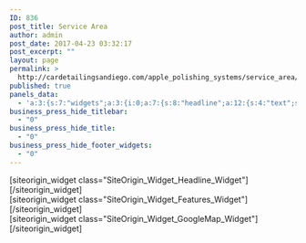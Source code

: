 ```yaml
---
ID: 836
post_title: Service Area
author: admin
post_date: 2017-04-23 03:32:17
post_excerpt: ""
layout: page
permalink: >
  http://cardetailingsandiego.com/apple_polishing_systems/service_area/
published: true
panels_data:
  - 'a:3:{s:7:"widgets";a:3:{i:0;a:7:{s:8:"headline";a:12:{s:4:"text";s:9:"LETS CHAT";s:3:"tag";s:2:"h1";s:4:"font";s:13:"Open Sans:800";s:5:"color";s:7:"#000000";s:5:"align";s:6:"center";s:24:"so_field_container_state";s:4:"open";s:15:"destination_url";s:0:"";s:10:"new_window";b:0;s:11:"hover_color";b:0;s:9:"font_size";b:0;s:11:"line_height";b:0;s:6:"margin";b:0;}s:12:"sub_headline";a:12:{s:4:"text";s:54:"We would love to hear from you and see how we can help";s:3:"tag";s:2:"h2";s:4:"font";s:13:"Open Sans:600";s:5:"color";s:7:"#424242";s:5:"align";s:6:"center";s:24:"so_field_container_state";s:4:"open";s:15:"destination_url";s:0:"";s:10:"new_window";b:0;s:11:"hover_color";b:0;s:9:"font_size";b:0;s:11:"line_height";b:0;s:6:"margin";b:0;}s:7:"divider";a:8:{s:5:"style";s:4:"none";s:6:"weight";s:4:"thin";s:5:"color";s:7:"#EEEEEE";s:24:"so_field_container_state";s:4:"open";s:9:"thickness";i:0;s:5:"align";s:6:"center";s:5:"width";b:0;s:6:"margin";b:0;}s:12:"_sow_form_id";s:13:"562ca61c46313";s:5:"order";a:0:{}s:7:"fittext";b:0;s:11:"panels_info";a:7:{s:5:"class";s:33:"SiteOrigin_Widget_Headline_Widget";s:3:"raw";b:0;s:4:"grid";i:0;s:4:"cell";i:0;s:2:"id";i:0;s:9:"widget_id";s:36:"8809c7e2-7d7f-4da3-b864-daf88b610c05";s:5:"style";a:1:{s:18:"background_display";s:4:"tile";}}}i:1;a:14:{s:8:"features";a:3:{i:0;a:12:{s:15:"container_color";s:7:"#404040";s:18:"container_position";s:3:"top";s:4:"icon";s:18:"fontawesome-tablet";s:10:"icon_title";s:0:"";s:10:"icon_color";s:7:"#424242";s:10:"icon_image";i:0;s:15:"icon_image_size";s:4:"full";s:5:"title";s:10:"Call us on";s:4:"text";s:19:"<p>+27837756437</p>";s:20:"text_selected_editor";s:7:"tinymce";s:9:"more_text";s:0:"";s:8:"more_url";s:0:"";}i:1;a:12:{s:15:"container_color";s:7:"#404040";s:18:"container_position";s:3:"top";s:4:"icon";s:22:"fontawesome-map-marker";s:10:"icon_title";s:0:"";s:10:"icon_color";s:7:"#424242";s:10:"icon_image";i:0;s:15:"icon_image_size";s:4:"full";s:5:"title";s:15:"Come find us at";s:4:"text";s:42:"24 Bree Street Cape Town South Africa 8001";s:20:"text_selected_editor";s:7:"tinymce";s:9:"more_text";s:0:"";s:8:"more_url";s:0:"";}i:2;a:12:{s:15:"container_color";s:7:"#404040";s:18:"container_position";s:3:"top";s:4:"icon";s:22:"fontawesome-envelope-o";s:10:"icon_title";s:0:"";s:10:"icon_color";s:7:"#424242";s:10:"icon_image";i:0;s:15:"icon_image_size";s:4:"full";s:5:"title";s:11:"Email us at";s:4:"text";s:20:"letschat@example.com";s:20:"text_selected_editor";s:7:"tinymce";s:9:"more_text";s:0:"";s:8:"more_url";s:0:"";}}s:5:"fonts";a:4:{s:13:"title_options";a:5:{s:4:"font";s:7:"default";s:4:"size";b:0;s:9:"size_unit";s:2:"px";s:5:"color";b:0;s:24:"so_field_container_state";s:6:"closed";}s:12:"text_options";a:5:{s:4:"font";s:7:"default";s:4:"size";b:0;s:9:"size_unit";s:2:"px";s:5:"color";b:0;s:24:"so_field_container_state";s:6:"closed";}s:17:"more_text_options";a:5:{s:4:"font";s:7:"default";s:4:"size";b:0;s:9:"size_unit";s:2:"px";s:5:"color";b:0;s:24:"so_field_container_state";s:6:"closed";}s:24:"so_field_container_state";s:6:"closed";}s:15:"container_shape";s:0:"";s:14:"container_size";s:4:"84px";s:19:"container_size_unit";s:2:"px";s:9:"icon_size";s:4:"56px";s:14:"icon_size_unit";s:2:"px";s:7:"per_row";i:3;s:10:"responsive";b:1;s:12:"_sow_form_id";s:13:"562ca68b63f98";s:10:"title_link";b:0;s:9:"icon_link";b:0;s:10:"new_window";b:0;s:11:"panels_info";a:7:{s:5:"class";s:33:"SiteOrigin_Widget_Features_Widget";s:3:"raw";b:0;s:4:"grid";i:0;s:4:"cell";i:0;s:2:"id";i:1;s:9:"widget_id";s:36:"24be9885-07be-4b7f-b86c-03301cf90160";s:5:"style";a:1:{s:18:"background_display";s:4:"tile";}}}i:2;a:8:{s:10:"map_center";s:38:"24 Bree Street Cape Town South Aftrica";s:8:"settings";a:11:{s:8:"map_type";s:11:"interactive";s:5:"width";s:3:"640";s:6:"height";s:3:"480";s:4:"zoom";i:15;s:11:"scroll_zoom";b:1;s:9:"draggable";b:1;s:24:"so_field_container_state";s:6:"closed";s:18:"disable_default_ui";b:0;s:13:"keep_centered";b:0;s:15:"destination_url";s:0:"";s:10:"new_window";b:0;}s:7:"markers";a:7:{s:16:"marker_at_center";b:1;s:11:"marker_icon";i:0;s:12:"info_display";s:5:"click";s:24:"so_field_container_state";s:6:"closed";s:17:"markers_draggable";b:0;s:16:"marker_positions";a:0:{}s:13:"info_multiple";b:0;}s:6:"styles";a:5:{s:12:"style_method";s:8:"raw_json";s:15:"styled_map_name";s:0:"";s:19:"raw_json_map_styles";s:1121:"[{"featureType":"administrative","elementType":"labels.text.fill","stylers":[{"color":"#444444"}]},{"featureType":"landscape","elementType":"all","stylers":[{"color":"#f4f4f4"}]},{"featureType":"poi","elementType":"all","stylers":[{"visibility":"off"}]},{"featureType":"road","elementType":"all","stylers":[{"saturation":-100},{"lightness":45}]},{"featureType":"road.highway","elementType":"all","stylers":[{"visibility":"simplified"}]},{"featureType":"road.highway","elementType":"geometry","stylers":[{"visibility":"simplified"}]},{"featureType":"road.highway","elementType":"geometry.fill","stylers":[{"color":"#ffce3d"}]},{"featureType":"road.arterial","elementType":"geometry.stroke","stylers":[{"color":"#ffce3d"}]},{"featureType":"road.arterial","elementType":"labels.icon","stylers":[{"visibility":"off"}]},{"featureType":"road.local","elementType":"geometry.stroke","stylers":[{"visibility":"on"},{"color":"#ffce3d"},{"weight":"0.52"}]},{"featureType":"transit","elementType":"all","stylers":[{"visibility":"off"}]},{"featureType":"water","elementType":"all","stylers":[{"color":"#f6e5b4"},{"visibility":"on"}]}]";s:24:"so_field_container_state";s:4:"open";s:17:"custom_map_styles";a:0:{}}s:10:"directions";a:8:{s:6:"origin";s:0:"";s:11:"destination";s:0:"";s:11:"travel_mode";s:7:"driving";s:24:"so_field_container_state";s:6:"closed";s:14:"avoid_highways";b:0;s:11:"avoid_tolls";b:0;s:9:"waypoints";a:0:{}s:18:"optimize_waypoints";b:0;}s:15:"api_key_section";a:2:{s:7:"api_key";s:0:"";s:24:"so_field_container_state";s:6:"closed";}s:12:"_sow_form_id";s:13:"562ca882d8867";s:11:"panels_info";a:7:{s:5:"class";s:34:"SiteOrigin_Widget_GoogleMap_Widget";s:3:"raw";b:0;s:4:"grid";i:1;s:4:"cell";i:0;s:2:"id";i:2;s:9:"widget_id";s:36:"5ada9c20-3224-4119-99a2-b9afd2667b2b";s:5:"style";a:1:{s:18:"background_display";s:4:"tile";}}}}s:5:"grids";a:2:{i:0;a:2:{s:5:"cells";i:1;s:5:"style";a:3:{s:18:"background_display";s:4:"tile";s:13:"bottom_margin";s:3:"10%";s:11:"row_stretch";s:4:"full";}}i:1;a:2:{s:5:"cells";i:1;s:5:"style";a:2:{s:18:"background_display";s:4:"tile";s:11:"row_stretch";s:14:"full-stretched";}}}s:10:"grid_cells";a:2:{i:0;a:4:{s:4:"grid";i:0;s:5:"index";i:0;s:6:"weight";i:1;s:5:"style";a:0:{}}i:1;a:4:{s:4:"grid";i:1;s:5:"index";i:0;s:6:"weight";i:1;s:5:"style";a:0:{}}}}'
business_press_hide_titlebar:
  - "0"
business_press_hide_title:
  - "0"
business_press_hide_footer_widgets:
  - "0"
---
```

<div id="pl-836"  class="panel-layout" ><div id="pg-836-0"  class="panel-grid panel-has-style"  data-style="{&quot;background_display&quot;:&quot;tile&quot;,&quot;bottom_margin&quot;:&quot;10%&quot;,&quot;row_stretch&quot;:&quot;full&quot;}" ><div class="siteorigin-panels-stretch panel-row-style panel-row-style-for-836-0" data-stretch-type="full" ><div id="pgc-836-0-0"  class="panel-grid-cell"  data-weight="1" ><div id="panel-836-0-0-0" class="so-panel widget widget_sow-headline panel-first-child" data-index="0" data-style="{&quot;background_display&quot;:&quot;tile&quot;}" >[siteorigin_widget class="SiteOrigin_Widget_Headline_Widget"]<input type="hidden" value="{&quot;instance&quot;:{&quot;headline&quot;:{&quot;text&quot;:&quot;LETS CHAT&quot;,&quot;tag&quot;:&quot;h1&quot;,&quot;font&quot;:&quot;Open Sans:800&quot;,&quot;color&quot;:&quot;#000000&quot;,&quot;align&quot;:&quot;center&quot;,&quot;so_field_container_state&quot;:&quot;open&quot;,&quot;destination_url&quot;:&quot;&quot;,&quot;new_window&quot;:false,&quot;hover_color&quot;:false,&quot;font_size&quot;:false,&quot;line_height&quot;:false,&quot;margin&quot;:false},&quot;sub_headline&quot;:{&quot;text&quot;:&quot;We would love to hear from you and see how we can help&quot;,&quot;tag&quot;:&quot;h2&quot;,&quot;font&quot;:&quot;Open Sans:600&quot;,&quot;color&quot;:&quot;#424242&quot;,&quot;align&quot;:&quot;center&quot;,&quot;so_field_container_state&quot;:&quot;open&quot;,&quot;destination_url&quot;:&quot;&quot;,&quot;new_window&quot;:false,&quot;hover_color&quot;:false,&quot;font_size&quot;:false,&quot;line_height&quot;:false,&quot;margin&quot;:false},&quot;divider&quot;:{&quot;style&quot;:&quot;none&quot;,&quot;weight&quot;:&quot;thin&quot;,&quot;color&quot;:&quot;#EEEEEE&quot;,&quot;so_field_container_state&quot;:&quot;open&quot;,&quot;thickness&quot;:0,&quot;align&quot;:&quot;center&quot;,&quot;width&quot;:false,&quot;margin&quot;:false},&quot;_sow_form_id&quot;:&quot;562ca61c46313&quot;,&quot;order&quot;:[],&quot;fittext&quot;:false},&quot;args&quot;:{&quot;before_widget&quot;:&quot;&lt;div id=\&quot;panel-836-0-0-0\&quot; class=\&quot;so-panel widget widget_sow-headline panel-first-child\&quot; data-index=\&quot;0\&quot; data-style=\&quot;{&amp;quot;background_display&amp;quot;:&amp;quot;tile&amp;quot;}\&quot; &gt;&quot;,&quot;after_widget&quot;:&quot;&lt;\/div&gt;&quot;,&quot;before_title&quot;:&quot;&lt;h3 class=\&quot;widget-title\&quot;&gt;&quot;,&quot;after_title&quot;:&quot;&lt;\/h3&gt;&quot;,&quot;widget_id&quot;:&quot;widget-0-0-0&quot;}}" />[/siteorigin_widget]</div><div id="panel-836-0-0-1" class="so-panel widget widget_sow-features panel-last-child" data-index="1" data-style="{&quot;background_display&quot;:&quot;tile&quot;}" >[siteorigin_widget class="SiteOrigin_Widget_Features_Widget"]<input type="hidden" value="{&quot;instance&quot;:{&quot;features&quot;:[{&quot;container_color&quot;:&quot;#404040&quot;,&quot;container_position&quot;:&quot;top&quot;,&quot;icon&quot;:&quot;fontawesome-tablet&quot;,&quot;icon_title&quot;:&quot;&quot;,&quot;icon_color&quot;:&quot;#424242&quot;,&quot;icon_image&quot;:0,&quot;icon_image_size&quot;:&quot;full&quot;,&quot;title&quot;:&quot;Call us on&quot;,&quot;text&quot;:&quot;&lt;p&gt;+27837756437&lt;\/p&gt;&quot;,&quot;text_selected_editor&quot;:&quot;tinymce&quot;,&quot;more_text&quot;:&quot;&quot;,&quot;more_url&quot;:&quot;&quot;},{&quot;container_color&quot;:&quot;#404040&quot;,&quot;container_position&quot;:&quot;top&quot;,&quot;icon&quot;:&quot;fontawesome-map-marker&quot;,&quot;icon_title&quot;:&quot;&quot;,&quot;icon_color&quot;:&quot;#424242&quot;,&quot;icon_image&quot;:0,&quot;icon_image_size&quot;:&quot;full&quot;,&quot;title&quot;:&quot;Come find us at&quot;,&quot;text&quot;:&quot;24 Bree Street Cape Town South Africa 8001&quot;,&quot;text_selected_editor&quot;:&quot;tinymce&quot;,&quot;more_text&quot;:&quot;&quot;,&quot;more_url&quot;:&quot;&quot;},{&quot;container_color&quot;:&quot;#404040&quot;,&quot;container_position&quot;:&quot;top&quot;,&quot;icon&quot;:&quot;fontawesome-envelope-o&quot;,&quot;icon_title&quot;:&quot;&quot;,&quot;icon_color&quot;:&quot;#424242&quot;,&quot;icon_image&quot;:0,&quot;icon_image_size&quot;:&quot;full&quot;,&quot;title&quot;:&quot;Email us at&quot;,&quot;text&quot;:&quot;letschat@example.com&quot;,&quot;text_selected_editor&quot;:&quot;tinymce&quot;,&quot;more_text&quot;:&quot;&quot;,&quot;more_url&quot;:&quot;&quot;}],&quot;fonts&quot;:{&quot;title_options&quot;:{&quot;font&quot;:&quot;default&quot;,&quot;size&quot;:false,&quot;size_unit&quot;:&quot;px&quot;,&quot;color&quot;:false,&quot;so_field_container_state&quot;:&quot;closed&quot;},&quot;text_options&quot;:{&quot;font&quot;:&quot;default&quot;,&quot;size&quot;:false,&quot;size_unit&quot;:&quot;px&quot;,&quot;color&quot;:false,&quot;so_field_container_state&quot;:&quot;closed&quot;},&quot;more_text_options&quot;:{&quot;font&quot;:&quot;default&quot;,&quot;size&quot;:false,&quot;size_unit&quot;:&quot;px&quot;,&quot;color&quot;:false,&quot;so_field_container_state&quot;:&quot;closed&quot;},&quot;so_field_container_state&quot;:&quot;closed&quot;},&quot;container_shape&quot;:&quot;&quot;,&quot;container_size&quot;:&quot;84px&quot;,&quot;container_size_unit&quot;:&quot;px&quot;,&quot;icon_size&quot;:&quot;56px&quot;,&quot;icon_size_unit&quot;:&quot;px&quot;,&quot;per_row&quot;:3,&quot;responsive&quot;:true,&quot;_sow_form_id&quot;:&quot;562ca68b63f98&quot;,&quot;title_link&quot;:false,&quot;icon_link&quot;:false,&quot;new_window&quot;:false},&quot;args&quot;:{&quot;before_widget&quot;:&quot;&lt;div id=\&quot;panel-836-0-0-1\&quot; class=\&quot;so-panel widget widget_sow-features panel-last-child\&quot; data-index=\&quot;1\&quot; data-style=\&quot;{&amp;quot;background_display&amp;quot;:&amp;quot;tile&amp;quot;}\&quot; &gt;&quot;,&quot;after_widget&quot;:&quot;&lt;\/div&gt;&quot;,&quot;before_title&quot;:&quot;&lt;h3 class=\&quot;widget-title\&quot;&gt;&quot;,&quot;after_title&quot;:&quot;&lt;\/h3&gt;&quot;,&quot;widget_id&quot;:&quot;widget-0-0-1&quot;}}" />[/siteorigin_widget]</div></div></div></div><div id="pg-836-1"  class="panel-grid panel-has-style"  data-style="{&quot;background_display&quot;:&quot;tile&quot;,&quot;row_stretch&quot;:&quot;full-stretched&quot;}" ><div class="siteorigin-panels-stretch panel-row-style panel-row-style-for-836-1" data-stretch-type="full-stretched" ><div id="pgc-836-1-0"  class="panel-grid-cell"  data-weight="1" ><div id="panel-836-1-0-0" class="so-panel widget widget_sow-google-map panel-first-child panel-last-child" data-index="2" data-style="{&quot;background_display&quot;:&quot;tile&quot;}" >[siteorigin_widget class="SiteOrigin_Widget_GoogleMap_Widget"]<input type="hidden" value="{&quot;instance&quot;:{&quot;map_center&quot;:&quot;24 Bree Street Cape Town South Aftrica&quot;,&quot;settings&quot;:{&quot;map_type&quot;:&quot;interactive&quot;,&quot;width&quot;:&quot;640&quot;,&quot;height&quot;:&quot;480&quot;,&quot;zoom&quot;:15,&quot;scroll_zoom&quot;:true,&quot;draggable&quot;:true,&quot;so_field_container_state&quot;:&quot;closed&quot;,&quot;disable_default_ui&quot;:false,&quot;keep_centered&quot;:false,&quot;destination_url&quot;:&quot;&quot;,&quot;new_window&quot;:false},&quot;markers&quot;:{&quot;marker_at_center&quot;:true,&quot;marker_icon&quot;:0,&quot;info_display&quot;:&quot;click&quot;,&quot;so_field_container_state&quot;:&quot;closed&quot;,&quot;markers_draggable&quot;:false,&quot;marker_positions&quot;:[],&quot;info_multiple&quot;:false},&quot;styles&quot;:{&quot;style_method&quot;:&quot;raw_json&quot;,&quot;styled_map_name&quot;:&quot;&quot;,&quot;raw_json_map_styles&quot;:&quot;[{\&quot;featureType\&quot;:\&quot;administrative\&quot;,\&quot;elementType\&quot;:\&quot;labels.text.fill\&quot;,\&quot;stylers\&quot;:[{\&quot;color\&quot;:\&quot;#444444\&quot;}]},{\&quot;featureType\&quot;:\&quot;landscape\&quot;,\&quot;elementType\&quot;:\&quot;all\&quot;,\&quot;stylers\&quot;:[{\&quot;color\&quot;:\&quot;#f4f4f4\&quot;}]},{\&quot;featureType\&quot;:\&quot;poi\&quot;,\&quot;elementType\&quot;:\&quot;all\&quot;,\&quot;stylers\&quot;:[{\&quot;visibility\&quot;:\&quot;off\&quot;}]},{\&quot;featureType\&quot;:\&quot;road\&quot;,\&quot;elementType\&quot;:\&quot;all\&quot;,\&quot;stylers\&quot;:[{\&quot;saturation\&quot;:-100},{\&quot;lightness\&quot;:45}]},{\&quot;featureType\&quot;:\&quot;road.highway\&quot;,\&quot;elementType\&quot;:\&quot;all\&quot;,\&quot;stylers\&quot;:[{\&quot;visibility\&quot;:\&quot;simplified\&quot;}]},{\&quot;featureType\&quot;:\&quot;road.highway\&quot;,\&quot;elementType\&quot;:\&quot;geometry\&quot;,\&quot;stylers\&quot;:[{\&quot;visibility\&quot;:\&quot;simplified\&quot;}]},{\&quot;featureType\&quot;:\&quot;road.highway\&quot;,\&quot;elementType\&quot;:\&quot;geometry.fill\&quot;,\&quot;stylers\&quot;:[{\&quot;color\&quot;:\&quot;#ffce3d\&quot;}]},{\&quot;featureType\&quot;:\&quot;road.arterial\&quot;,\&quot;elementType\&quot;:\&quot;geometry.stroke\&quot;,\&quot;stylers\&quot;:[{\&quot;color\&quot;:\&quot;#ffce3d\&quot;}]},{\&quot;featureType\&quot;:\&quot;road.arterial\&quot;,\&quot;elementType\&quot;:\&quot;labels.icon\&quot;,\&quot;stylers\&quot;:[{\&quot;visibility\&quot;:\&quot;off\&quot;}]},{\&quot;featureType\&quot;:\&quot;road.local\&quot;,\&quot;elementType\&quot;:\&quot;geometry.stroke\&quot;,\&quot;stylers\&quot;:[{\&quot;visibility\&quot;:\&quot;on\&quot;},{\&quot;color\&quot;:\&quot;#ffce3d\&quot;},{\&quot;weight\&quot;:\&quot;0.52\&quot;}]},{\&quot;featureType\&quot;:\&quot;transit\&quot;,\&quot;elementType\&quot;:\&quot;all\&quot;,\&quot;stylers\&quot;:[{\&quot;visibility\&quot;:\&quot;off\&quot;}]},{\&quot;featureType\&quot;:\&quot;water\&quot;,\&quot;elementType\&quot;:\&quot;all\&quot;,\&quot;stylers\&quot;:[{\&quot;color\&quot;:\&quot;#f6e5b4\&quot;},{\&quot;visibility\&quot;:\&quot;on\&quot;}]}]&quot;,&quot;so_field_container_state&quot;:&quot;open&quot;,&quot;custom_map_styles&quot;:[]},&quot;directions&quot;:{&quot;origin&quot;:&quot;&quot;,&quot;destination&quot;:&quot;&quot;,&quot;travel_mode&quot;:&quot;driving&quot;,&quot;so_field_container_state&quot;:&quot;closed&quot;,&quot;avoid_highways&quot;:false,&quot;avoid_tolls&quot;:false,&quot;waypoints&quot;:[],&quot;optimize_waypoints&quot;:false},&quot;api_key_section&quot;:{&quot;api_key&quot;:&quot;&quot;,&quot;so_field_container_state&quot;:&quot;closed&quot;},&quot;_sow_form_id&quot;:&quot;562ca882d8867&quot;},&quot;args&quot;:{&quot;before_widget&quot;:&quot;&lt;div id=\&quot;panel-836-1-0-0\&quot; class=\&quot;so-panel widget widget_sow-google-map panel-first-child panel-last-child\&quot; data-index=\&quot;2\&quot; data-style=\&quot;{&amp;quot;background_display&amp;quot;:&amp;quot;tile&amp;quot;}\&quot; &gt;&quot;,&quot;after_widget&quot;:&quot;&lt;\/div&gt;&quot;,&quot;before_title&quot;:&quot;&lt;h3 class=\&quot;widget-title\&quot;&gt;&quot;,&quot;after_title&quot;:&quot;&lt;\/h3&gt;&quot;,&quot;widget_id&quot;:&quot;widget-1-0-0&quot;}}" />[/siteorigin_widget]</div></div></div></div></div>